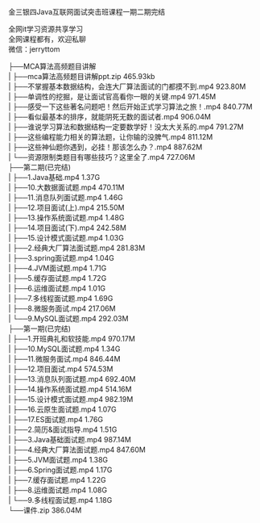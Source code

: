 金三银四Java互联网面试突击班课程一期二期完结

全网it学习资源共享学习<br>全网课程都有，欢迎私聊<br>微信：jerryttom<br>

├──MCA算法高频题目讲解<br> | ├──mca算法高频题目讲解ppt.zip 465.93kb<br> | ├──不掌握基本数据结构，会连大厂算法面试的门都摸不到.mp4 923.80M<br> | ├──单调性的挖掘，是让面试官高看你一眼的关键.mp4 971.45M<br> | ├──感受一下这些著名问题吧！然后开始正式学习算法之旅！.mp4 840.77M<br> | ├──看似最基本的排序，就能阴死无数的面试者.mp4 906.04M<br> | ├──谁说学习算法和数据结构一定要数学好！没太大关系的.mp4 791.27M<br> | ├──这些编程能力相关的算法题，让你输的没脾气.mp4 811.12M<br> | ├──这些神仙题你遇到，必挂！那该怎么办？.mp4 887.62M<br> | └──资源限制类题目有哪些技巧？这里全了.mp4 727.06M<br> ├──第二期(已完结)<br> | ├──1.Java基础.mp4 1.37G<br> | ├──10.大数据面试题.mp4 470.11M<br> | ├──11.消息队列面试题.mp4 1.46G<br> | ├──12.项目面试(上).mp4 215.50M<br> | ├──13.操作系统面试题.mp4 1.48G<br> | ├──14.项目面试(下).mp4 242.58M<br> | ├──15.设计模式面试题.mp4 1.03G<br> | ├──2.经典大厂算法面试题.mp4 281.83M<br> | ├──3.spring面试题.mp4 1.04G<br> | ├──4.JVM面试题.mp4 1.71G<br> | ├──5.缓存面试题.mp4 1.72G<br> | ├──6.运维面试题.mp4 1.01G<br> | ├──7.多线程面试题.mp4 1.69G<br> | ├──8.微服务面试.mp4 217.06M<br> | └──9.MySQL面试题.mp4 292.03M<br> ├──第一期(已完结)<br> | ├──1.开班典礼和软技能.mp4 970.17M<br> | ├──10.MySQL面试题.mp4 1.34G<br> | ├──11.微服务面试.mp4 846.44M<br> | ├──12.项目面试.mp4 574.53M<br> | ├──13.消息队列面试题.mp4 692.40M<br> | ├──14.操作系统面试题.mp4 514.16M<br> | ├──15.设计模式面试题.mp4 982.19M<br> | ├──16.云原生面试题.mp4 1.07G<br> | ├──17.ES面试题.mp4 1.76G<br> | ├──2.简历&amp;面试指导.mp4 1.51G<br> | ├──3.Java基础面试题.mp4 987.14M<br> | ├──4.经典大厂算法面试题.mp4 847.60M<br> | ├──5.JVM面试题.mp4 1.38G<br> | ├──6.Spring面试题.mp4 1.17G<br> | ├──7.缓存面试题.mp4 1.22G<br> | ├──8.运维面试题.mp4 1.08G<br> | └──9.多线程面试题.mp4 1.18G<br> └──课件.zip 386.04M